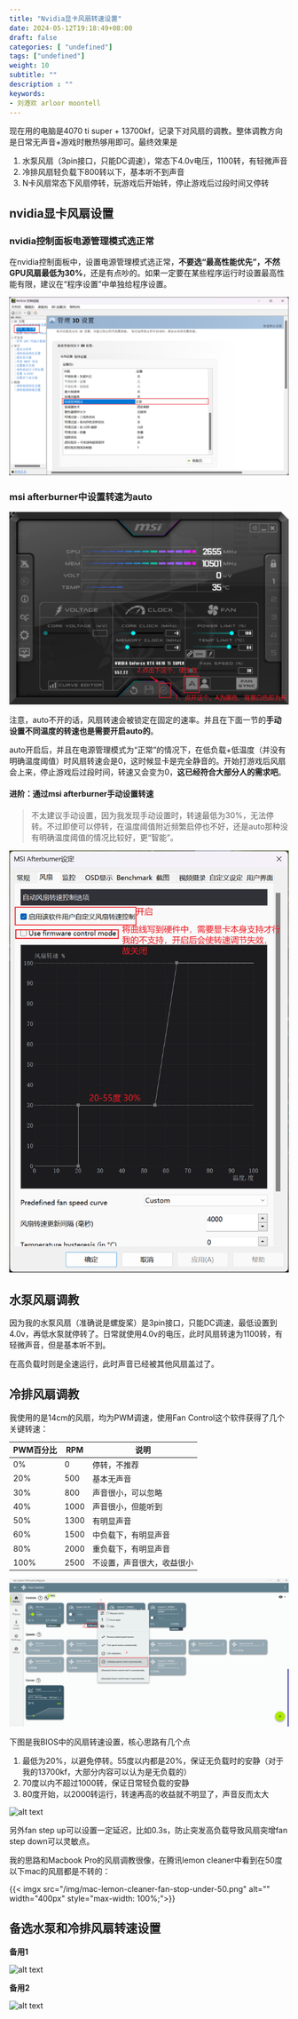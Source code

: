 ```yaml
---
title: "Nvidia显卡风扇转速设置"
date: 2024-05-12T19:18:49+08:00
draft: false
categories: [ "undefined"]
tags: ["undefined"]
weight: 10
subtitle: ""
description : ""
keywords:
- 刘港欢 arloor moontell
---
```


现在用的电脑是4070 ti super + 13700kf，记录下对风扇的调教。整体调教方向是日常无声音+游戏时散热够用即可。最终效果是

1. 水泵风扇（3pin接口，只能DC调速），常态下4.0v电压，1100转，有轻微声音
2. 冷排风扇轻负载下800转以下，基本听不到声音 
3. N卡风扇常态下风扇停转，玩游戏后开始转，停止游戏后过段时间又停转
<!--more-->


## nvidia显卡风扇设置

### nvidia控制面板电源管理模式选正常

在nvidia控制面板中，设置电源管理模式选正常，**不要选“最高性能优先”，不然GPU风扇最低为30%**，还是有点吵的。如果一定要在某些程序运行时设置最高性能有限，建议在“程序设置”中单独给程序设置。

![alt text](/img/nvidia-control-pannel-power-normal.png)

### msi afterburner中设置转速为auto

![alt text](/img/afterburner-auto-speed.png)

注意，auto不开的话，风扇转速会被锁定在固定的速率。并且在下面一节的**手动设置不同温度的转速也是需要开启auto的**。

auto开启后，并且在电源管理模式为“正常”的情况下，在低负载+低温度（并没有明确温度阈值）时风扇转速会是0，这时候显卡是完全静音的。开始打游戏后风扇会上来，停止游戏后过段时间，转速又会变为0，**这已经符合大部分人的需求吧**。

#### 进阶：通过msi afterburner手动设置转速

> 不太建议手动设置，因为我发现手动设置时，转速最低为30%，无法停转。不过即使可以停转，在温度阈值附近频繁启停也不好，还是auto那种没有明确温度阈值的情况比较好，更“智能”。

![alt text](/img/afterburner-custom-speed.png)

## 水泵风扇调教

因为我的水泵风扇（准确说是螺旋桨）是3pin接口，只能DC调速，最低设置到4.0v，再低水泵就停转了。日常就使用4.0v的电压，此时风扇转速为1100转，有轻微声音，但是基本听不到。

在高负载时则是全速运行，此时声音已经被其他风扇盖过了。

## 冷排风扇调教

我使用的是14cm的风扇，均为PWM调速，使用Fan Control这个软件获得了几个关键转速：

| PWM百分比 | RPM | 说明 |
| --- | --- | --- |
| 0% | 0 | 停转，不推荐 |
| 20% | 500 | 基本无声音 |
| 30% | 800 | 声音很小，可以忽略 |
| 40% | 1000 | 声音很小，但能听到 |
| 50% | 1300 | 有明显声音 |
| 60% | 1500 | 中负载下，有明显声音 |
| 80% | 2000 | 重负载下，有明显声音 |
| 100% | 2500 | 不设置，声音很大，收益很小 |

![alt text](/img/fancontrol-auto-detect-speed.png)

下图是我BIOS中的风扇转速设置，核心思路有几个点

1. 最低为20%，以避免停转。55度以内都是20%，保证无负载时的安静（对于我的13700kf，大部分内容可以认为是无负载的）
2. 70度以内不超过1000转，保证日常轻负载的安静
3. 80度开始，以2000转运行，转速再高的收益就不明显了，声音反而太大

![alt text](/img/bios-cpu-fan-control.bmp)

另外fan step up可以设置一定延迟，比如0.3s，防止突发高负载导致风扇突增fan step down可以灵敏点。

我的思路和Macbook Pro的风扇调教很像，在腾讯lemon cleaner中看到在50度以下mac的风扇都是不转的：

{{< imgx src="/img/mac-lemon-cleaner-fan-stop-under-50.png" alt="" width="400px" style="max-width: 100%;">}}

## 备选水泵和冷排风扇转速设置

**备用1**

![alt text](/img/bios-second-cpu-fan-control.bmp)

**备用2**

![alt text](/img/bios-third-cpu-fan-control.bmp)